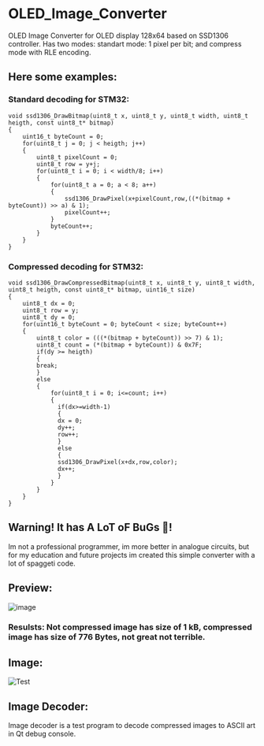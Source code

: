 # OLED_Image_Converter
OLED Image Converter for OLED display 128x64 based on SSD1306 controller.
Has two modes: standart mode: 1 pixel per bit; and compress mode with RLE encoding.
## Here some examples:
### Standard decoding for STM32:
```
void ssd1306_DrawBitmap(uint8_t x, uint8_t y, uint8_t width, uint8_t heigth, const uint8_t* bitmap)
{
	uint16_t byteCount = 0;
	for(uint8_t j = 0; j < heigth; j++)
	{
		uint8_t pixelCount = 0;
		uint8_t row = y+j;
		for(uint8_t i = 0; i < width/8; i++)
		{
			for(uint8_t a = 0; a < 8; a++)
			{
				ssd1306_DrawPixel(x+pixelCount,row,((*(bitmap + byteCount)) >> a) & 1);
				pixelCount++;
			}
			byteCount++;
		}
	}
}
```
### Compressed decoding for STM32:
```
void ssd1306_DrawCompressedBitmap(uint8_t x, uint8_t y, uint8_t width, uint8_t heigth, const uint8_t* bitmap, uint16_t size)
{
	uint8_t dx = 0;
	uint8_t row = y;
	uint8_t dy = 0;
	for(uint16_t byteCount = 0; byteCount < size; byteCount++)
	{
		uint8_t color = (((*(bitmap + byteCount)) >> 7) & 1);
		uint8_t count = (*(bitmap + byteCount)) & 0x7F;
		if(dy >= heigth)
		{
		break;
		}
		else
		{
			for(uint8_t i = 0; i<=count; i++)
			{
			  if(dx>=width-1)
			  {
			  dx = 0;
			  dy++;
			  row++;
			  }
			  else
			  {
			  ssd1306_DrawPixel(x+dx,row,color);
			  dx++;
			  }
			}
		}
	}
}
```
## Warning! It has A LoT oF BuGs 🐞!
Im not a professional programmer, im more better in analogue circuits, but for my education and future projects im created this simple converter with a lot of spaggeti code.
## Preview:
![image](https://github.com/InsaneEngineer/OLED_Image_Converter/assets/64024820/37f8d430-e2f7-4764-9869-77f273dc2955)
### Resulsts: Not compressed image has size of 1 kB, compressed image has size of 776 Bytes, not great not terrible.
## Image:
![Test](https://github.com/InsaneEngineer/OLED_Image_Converter/assets/64024820/84eb499b-77fb-4024-99fa-f7edcc01f06a)
## Image Decoder:
Image decoder is a test program to decode compressed images to ASCII art in Qt debug console.
